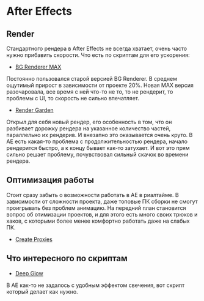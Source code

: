 # After Effects

## Render

Стандартного рендера в After Effects не всегда хватает, очень часто нужно прибавить скорости. Что есть по скриптам для его ускорения:

* [BG Renderer MAX](https://aescripts.com/bg-renderer/)

Постоянно пользовался старой версией BG Renderer. В среднем ощутимый прирост в зависимости от проекте 20%. Новая MAX версия разочаровала, все время с ней что-то не то, то не рендерит, то проблемы с UI, то скорость не сильно впечатляет.

* [Render Garden](https://www.toolfarm.com/buy/rendergarden/)

Открыл для себя новый рендер, его особенность в том, что он разбивает дорожку рендера на указанное количество частей, параллельно их рендерив. И внезапно это оказывается очень круто. В АЕ есть какая-то проблема с продолжительностью рендера, начало рендерится быстро, а к концу бывает как-то затухает. И вот это прям сильно решает проблему, почувствовал сильный скачок во времени рендера.

## Оптимизация работы

Стоит сразу забыть о возможности работать в АЕ в риалтайме. В зависимости от сложности проекта, даже топовые ПК сборки не смогут проигрывать без проблем анимацию. На передний план становится вопрос об отимизации проектов, и для этого есть много своих трюков и хаков, с которыми более менее комфортно работать даже на слабых ПК.

* [Create Proxies](https://aescripts.com/createproxies/)

## Что интересного по скриптам

* [Deep Glow](https://aescripts.com/deep-glow/) 

В АЕ как-то не задалось с удобным эффектом свечения, вот скрипт который делает как нужно.

